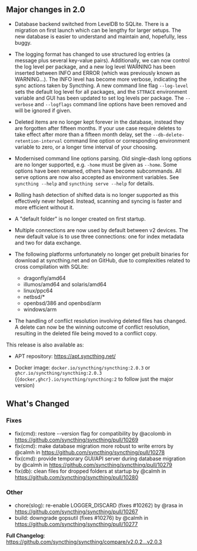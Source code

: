 ## Major changes in 2.0

- Database backend switched from LevelDB to SQLite. There is a migration on
  first launch which can be lengthy for larger setups. The new database is
  easier to understand and maintain and, hopefully, less buggy.

- The logging format has changed to use structured log entries (a message
  plus several key-value pairs). Additionally, we can now control the log
  level per package, and a new log level WARNING has been inserted between
  INFO and ERROR (which was previously known as WARNING...). The INFO level
  has become more verbose, indicating the sync actions taken by Syncthing. A
  new command line flag `--log-level` sets the default log level for all
  packages, and the `STTRACE` environment variable and GUI has been updated
  to set log levels per package. The `--verbose` and `--logflags` command
  line options have been removed and will be ignored if given.

- Deleted items are no longer kept forever in the database, instead they are
  forgotten after fifteen months. If your use case require deletes to take
  effect after more than a fifteen month delay, set the
  `--db-delete-retention-interval` command line option or corresponding
  environment variable to zero, or a longer time interval of your choosing.

- Modernised command line options parsing. Old single-dash long options are
  no longer supported, e.g. `-home` must be given as `--home`. Some options
  have been renamed, others have become subcommands. All serve options are
  now also accepted as environment variables. See  `syncthing --help` and
  `syncthing serve --help` for details.

- Rolling hash detection of shifted data is no longer supported as this
  effectively never helped. Instead, scanning and syncing is faster and more
  efficient without it.

- A "default folder" is no longer created on first startup.

- Multiple connections are now used by default between v2 devices. The new
  default value is to use three connections: one for index metadata and two
  for data exchange.

- The following platforms unfortunately no longer get prebuilt binaries for
  download at syncthing.net and on GitHub, due to complexities related to
  cross compilation with SQLite:

  - dragonfly/amd64
  - illumos/amd64 and solaris/amd64
  - linux/ppc64
  - netbsd/*
  - openbsd/386 and openbsd/arm
  - windows/arm

- The handling of conflict resolution involving deleted files has changed. A
  delete can now be the winning outcome of conflict resolution, resulting in
  the deleted file being moved to a conflict copy.

This release is also available as:

* APT repository: https://apt.syncthing.net/

* Docker image: `docker.io/syncthing/syncthing:2.0.3` or `ghcr.io/syncthing/syncthing:2.0.3`
  (`{docker,ghcr}.io/syncthing/syncthing:2` to follow just the major version)

## What's Changed
### Fixes
* fix(cmd): restore --version flag for compatibility by @acolomb in https://github.com/syncthing/syncthing/pull/10269
* fix(cmd): make database migration more robust to write errors by @calmh in https://github.com/syncthing/syncthing/pull/10278
* fix(cmd): provide temporary GUI/API server during database migration by @calmh in https://github.com/syncthing/syncthing/pull/10279
* fix(db): clean files for dropped folders at startup by @calmh in https://github.com/syncthing/syncthing/pull/10280
### Other
* chore(slog): re-enable LOGGER_DISCARD (fixes #10262) by @rasa in https://github.com/syncthing/syncthing/pull/10267
* build: downgrade gopsutil (fixes #10276) by @calmh in https://github.com/syncthing/syncthing/pull/10277

**Full Changelog**: https://github.com/syncthing/syncthing/compare/v2.0.2...v2.0.3
